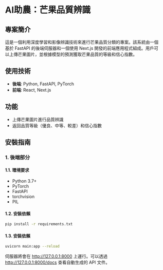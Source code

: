 # AI助農：芒果品質辨識

## 專案簡介
這是一個利用深度學習和影像辨識技術來進行芒果品質分類的專案。該系統由一個基於 FastAPI 的後端伺服器和一個使用 Next.js 開發的前端應用程式組成。用戶可以上傳芒果圖片，並根據模型的預測獲取芒果品質的等級和信心指數。

## 使用技術
- **後端**: Python, FastAPI, PyTorch
- **前端**: React, Next.js

## 功能
- 上傳芒果圖片進行品質辨識
- 返回品質等級（優良、中等、較差）和信心指數

## 安裝指南

### 1. 後端部分
#### 1.1. 環境要求
- Python 3.7+
- PyTorch
- FastAPI
- torchvision
- PIL

#### 1.2. 安裝依賴
```bash
pip install -r requirements.txt
```

#### 1.3. 安裝依賴
```bash
uvicorn main:app --reload
```

伺服器將會在 http://127.0.0.1:8000 上運行。可以透過 http://127.0.0.1:8000/docs 查看自動生成的 API 文件。

